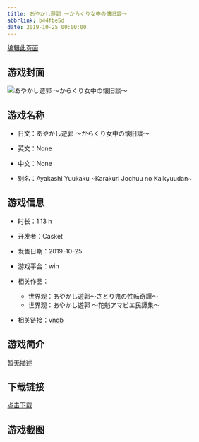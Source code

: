 ```yaml
---
title: あやかし遊郭 ～からくり女中の懐旧談～
abbrlink: b44fbe5d
date: 2019-10-25 00:00:00
---
```

[编辑此页面](https://github.com/ACG-3/ADV3-source/blob/main/source/_posts/games/%E3%81%82%E3%82%84%E3%81%8B%E3%81%97%E9%81%8A%E9%83%AD%20%EF%BD%9E%E3%81%8B%E3%82%89%E3%81%8F%E3%82%8A%E5%A5%B3%E4%B8%AD%E3%81%AE%E6%87%90%E6%97%A7%E8%AB%87%EF%BD%9E.md)

## 游戏封面

![あやかし遊郭 ～からくり女中の懐旧談～](https%3A//pan.timero.xyz/onedrive/img_lib_001/%E3%81%82%E3%82%84%E3%81%8B%E3%81%97%E9%81%8A%E9%83%AD%20%EF%BD%9E%E3%81%8B%E3%82%89%E3%81%8F%E3%82%8A%E5%A5%B3%E4%B8%AD%E3%81%AE%E6%87%90%E6%97%A7%E8%AB%87%EF%BD%9E_cover.avif)


## 游戏名称

- 日文：あやかし遊郭 ～からくり女中の懐旧談～
- 英文：None
- 中文：None

- 别名：Ayakashi Yuukaku ~Karakuri Jochuu no Kaikyuudan~


## 游戏信息

- 时长：1.13 h
- 开发者：Casket
- 发售日期：2019-10-25
- 游戏平台：win
- 相关作品：
   - 世界观：あやかし遊郭～さとり鬼の性転奇譚～
   - 世界观：あやかし遊郭 ～花魁アマビエ民譚集～

- 相关链接：[vndb](https://vndb.org/v26463)


## 游戏简介

暂无描述


## 下载链接

[点击下载](https://pan.timero.xyz/onedrive/adv_lib_001/%E3%81%82%E3%82%84%E3%81%8B%E3%81%97%E9%81%8A%E9%83%AD%20%EF%BD%9E%E3%81%8B%E3%82%89%E3%81%8F%E3%82%8A%E5%A5%B3%E4%B8%AD%E3%81%AE%E6%87%90%E6%97%A7%E8%AB%87%EF%BD%9E)


## 游戏截图


